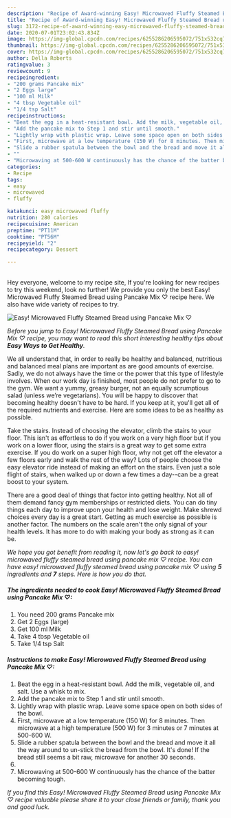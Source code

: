 ```yaml
---
description: "Recipe of Award-winning Easy! Microwaved Fluffy Steamed Bread using Pancake Mix ♡"
title: "Recipe of Award-winning Easy! Microwaved Fluffy Steamed Bread using Pancake Mix ♡"
slug: 3172-recipe-of-award-winning-easy-microwaved-fluffy-steamed-bread-using-pancake-mix
date: 2020-07-01T23:02:43.834Z
image: https://img-global.cpcdn.com/recipes/6255286206595072/751x532cq70/easy-microwaved-fluffy-steamed-bread-using-pancake-mix-♡-recipe-main-photo.jpg
thumbnail: https://img-global.cpcdn.com/recipes/6255286206595072/751x532cq70/easy-microwaved-fluffy-steamed-bread-using-pancake-mix-♡-recipe-main-photo.jpg
cover: https://img-global.cpcdn.com/recipes/6255286206595072/751x532cq70/easy-microwaved-fluffy-steamed-bread-using-pancake-mix-♡-recipe-main-photo.jpg
author: Della Roberts
ratingvalue: 3
reviewcount: 9
recipeingredient:
- "200 grams Pancake mix"
- "2 Eggs large"
- "100 ml Milk"
- "4 tbsp Vegetable oil"
- "1/4 tsp Salt"
recipeinstructions:
- "Beat the egg in a heat-resistant bowl. Add the milk, vegetable oil, and salt. Use a whisk to mix."
- "Add the pancake mix to Step 1 and stir until smooth."
- "Lightly wrap with plastic wrap. Leave some space open on both sides of the bowl."
- "First, microwave at a low temperature (150 W) for 8 minutes. Then microwave at a high temperature (500 W) for 3 minutes or 7 minutes at 500-600 W."
- "Slide a rubber spatula between the bowl and the bread and move it all the way around to un-stick the bread from the bowl. It&#39;s done! If the bread still seems a bit raw, microwave for another 30 seconds."
- ""
- "Microwaving at 500-600 W continuously has the chance of the batter becoming tough."
categories:
- Recipe
tags:
- easy
- microwaved
- fluffy

katakunci: easy microwaved fluffy 
nutrition: 280 calories
recipecuisine: American
preptime: "PT11M"
cooktime: "PT56M"
recipeyield: "2"
recipecategory: Dessert

---
```

<br>
Hey everyone, welcome to my recipe site, If you're looking for new recipes to try this weekend, look no further! We provide you only the best Easy! Microwaved Fluffy Steamed Bread using Pancake Mix ♡ recipe here. We also have wide variety of recipes to try.
<br>


![Easy! Microwaved Fluffy Steamed Bread using Pancake Mix ♡](https://img-global.cpcdn.com/recipes/6255286206595072/751x532cq70/easy-microwaved-fluffy-steamed-bread-using-pancake-mix-♡-recipe-main-photo.jpg)

<i>Before you jump to Easy! Microwaved Fluffy Steamed Bread using Pancake Mix ♡ recipe, you may want to read this short interesting healthy tips about <strong>Easy Ways to Get Healthy</strong>.</i>

We all understand that, in order to really be healthy and balanced, nutritious and balanced meal plans are important as are good amounts of exercise. Sadly, we do not always have the time or the power that this type of lifestyle involves. When our work day is finished, most people do not prefer to go to the gym. We want a yummy, greasy burger, not an equally scrumptious salad (unless we’re vegetarians). You will be happy to discover that becoming healthy doesn't have to be hard. If you keep at it, you'll get all of the required nutrients and exercise. Here are some ideas to be as healthy as possible.

Take the stairs. Instead of choosing the elevator, climb the stairs to your floor. This isn't as effortless to do if you work on a very high floor but if you work on a lower floor, using the stairs is a great way to get some extra exercise. If you do work on a super high floor, why not get off the elevator a few floors early and walk the rest of the way? Lots of people choose the easy elevator ride instead of making an effort on the stairs. Even just a sole flight of stairs, when walked up or down a few times a day--can be a great boost to your system. 

There are a good deal of things that factor into getting healthy. Not all of them demand fancy gym memberships or restricted diets. You can do tiny things each day to improve upon your health and lose weight. Make shrewd choices every day is a great start. Getting as much exercise as possible is another factor. The numbers on the scale aren't the only signal of your health levels. It has more to do with making your body as strong as it can be. 


<i>We hope you got benefit from reading it, now let's go back to easy! microwaved fluffy steamed bread using pancake mix ♡ recipe. You can have easy! microwaved fluffy steamed bread using pancake mix ♡ using <strong>5</strong> ingredients and <strong>7</strong> steps. Here is how you do that.
</i>

##### The ingredients needed to cook Easy! Microwaved Fluffy Steamed Bread using Pancake Mix ♡:

1. You need 200 grams Pancake mix
1. Get 2 Eggs (large)
1. Get 100 ml Milk
1. Take 4 tbsp Vegetable oil
1. Take 1/4 tsp Salt


##### Instructions to make Easy! Microwaved Fluffy Steamed Bread using Pancake Mix ♡:

1. Beat the egg in a heat-resistant bowl. Add the milk, vegetable oil, and salt. Use a whisk to mix.
1. Add the pancake mix to Step 1 and stir until smooth.
1. Lightly wrap with plastic wrap. Leave some space open on both sides of the bowl.
1. First, microwave at a low temperature (150 W) for 8 minutes. Then microwave at a high temperature (500 W) for 3 minutes or 7 minutes at 500-600 W.
1. Slide a rubber spatula between the bowl and the bread and move it all the way around to un-stick the bread from the bowl. It&#39;s done! If the bread still seems a bit raw, microwave for another 30 seconds.
1. 
1. Microwaving at 500-600 W continuously has the chance of the batter becoming tough.


<i>If you find this Easy! Microwaved Fluffy Steamed Bread using Pancake Mix ♡ recipe valuable please share it to your close friends or family, thank you and good luck.</i>

